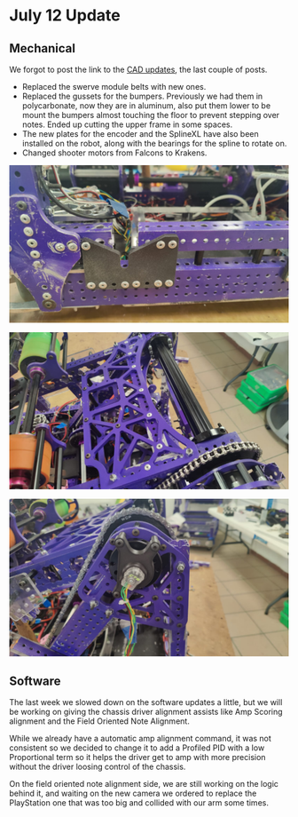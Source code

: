 # July 12 Update

## Mechanical

We forgot to post the link to the [CAD updates](https://cad.onshape.com/documents/a4bf027ffe03cb9046da3ddf/w/563b13dc5deb818f0e56fb66/e/4c1595fee31f7b5a9a219980?renderMode=0&uiState=66917a2f24bc5e15546dac88), the last couple of posts.

-   Replaced the swerve module belts with new ones.
-   Replaced the gussets for the bumpers. Previously we had them in polycarbonate, now they are in aluminum, also put them lower to be mount the bumpers almost touching the floor to prevent stepping over notes.
    Ended up cutting the upper frame in some spaces.
-   The new plates for the encoder and the SplineXL have also been installed on the robot, along with the bearings for the spline to rotate on.
-   Changed shooter motors from Falcons to Krakens.

![WhatsApp Image 2024-07-12 at 12.23.06 (2).jpeg](<WhatsApp_Image_2024-07-12_at_12.23.06_(2).jpeg>)

![WhatsApp Image 2024-07-12 at 12.23.06 (1).jpeg](<WhatsApp_Image_2024-07-12_at_12.23.06_(1).jpeg>)

![WhatsApp Image 2024-07-12 at 12.23.06.jpeg](WhatsApp_Image_2024-07-12_at_12.23.06.jpeg)

## Software

The last week we slowed down on the software updates a little, but we will be working on giving the chassis driver alignment assists like Amp Scoring alignment and the Field Oriented Note Alignment.

While we already have a automatic amp alignment command, it was not consistent so we decided to change it to add a Profiled PID with a low Proportional term so it helps the driver get to amp with more precision without the driver loosing control of the chassis.

On the field oriented note alignment side, we are still working on the logic behind it, and waiting on the new camera we ordered to replace the PlayStation one that was too big and collided with our arm some times.
